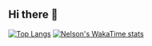 ## Hi there 👋

<!--
**nelsonvega/nelsonvega** is a ✨ _special_ ✨ repository because its `README.md` (this file) appears on your GitHub profile.

Here are some ideas to get you started:

- 🔭 I’m currently working on ...
- 🌱 I’m currently learning ...
- 👯 I’m looking to collaborate on ...
- 🤔 I’m looking for help with ...
- 💬 Ask me about ...
- 📫 How to reach me: ...
- 😄 Pronouns: ...
- ⚡ Fun fact: ...
-->

[![Top Langs](https://github-readme-stats.vercel.app/api/top-langs/?username=nelsonvega)](https://github.com/anuraghazra/github-readme-stats)
[![Nelson's WakaTime stats](https://github-readme-stats.vercel.app/api/wakatime?username=nelsonvega)](https://github.com/anuraghazra/github-readme-stats)


